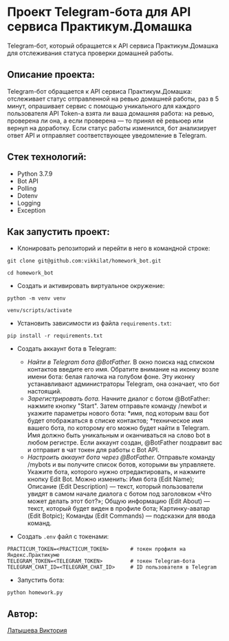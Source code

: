 # Проект Telegram-бота для API сервиса Практикум.Домашка
Telegram-бот, который обращается к API сервиса Практикум.Домашка для отслеживания
статуса проверки домашней работы.

## Описание проекта:
Telegram-бот обращается к API сервиса Практикум.Домашка: отслеживает
статус отправленной на ревью домашней работы, раз в 5 минут, опрашивает сервис
с помощью уникального для каждого пользователя API Token-a взята ли ваша домашняя
работа: на ревью, проверена ли она, а если проверена — то принял её ревьюер или
вернул на доработку. Если статус работы изменился, бот анализирует ответ API и
отправляет соответствующее уведомление в Telegram.

## Стек технологий:
* Python 3.7.9
* Bot API
* Polling
* Dotenv
* Logging
* Exception

## Как запустить проект:

* Клонировать репозиторий и перейти в него в командной строке:

```
git clone git@github.com:vikkilat/homework_bot.git
```

```
cd homework_bot
```

* Создать и активировать виртуальное окружение:

```
python -m venv venv
```

```
venv/scripts/activate
```

* Установить зависимости из файла ```requirements.txt```:

```
pip install -r requirements.txt
```

* Создать аккаунт бота в Telegram:
  - *Найти в Telegram бота @BotFather.* В окно поиска над списком контактов
  введите его имя. Обратите внимание на иконку возле имени бота: белая галочка
  на голубом фоне. Эту иконку устанавливают администраторы Telegram, она означает,
  что бот настоящий.
  - *Зарегистрировать бота.*
  Начните диалог с ботом @BotFather: нажмите кнопку "Start".
  Затем отправьте  команду /newbot и укажите параметры нового бота:
  *имя, под которым ваш бот будет отображаться в списке контактов;
  *техническое имя вашего бота, по которому его можно будет найти в Telegram.
  Имя должно быть уникальным и оканчиваться на слово bot в любом регистре.
  Если аккаунт создан, @BotFather поздравит вас и отправит в чат токен для работы
  с Bot API.
  - *Настроить аккаунт бота через @BotFather.*
  Отправьте команду /mybots и вы получите список ботов, которыми вы управляете.
  Укажите бота, которого нужно отредактировать, и нажмите кнопку Edit Bot.
  Можно изменить:
  Имя бота (Edit Name);
  Описание (Edit Description) — текст, который пользователи увидят в самом начале
  диалога с ботом под заголовком «Что может делать этот бот?»;
  Общую информацию (Edit About) — текст, который будет виден в профиле бота;
  Картинку-аватар (Edit Botpic);
  Команды (Edit Commands) — подсказки для ввода команд.


* Создать ```.env``` файл с токенами:
```
PRACTICUM_TOKEN=<PRACTICUM_TOKEN>       # токен профиля на Яндекс.Практикуме
TELEGRAM_TOKEN=<TELEGRAM_TOKEN>         # токен Telegram-бота
TELEGRAM_CHAT_ID=<TELEGRAM_CHAT_ID>     # ID пользователя в Telegram
```

* Запустить бота:
```
python homework.py
```

## Автор:
[Латышева Виктория](https://github.com/vikkilat)
